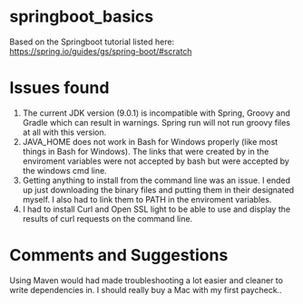 # springboot_basics
Based on the Springboot tutorial listed here: https://spring.io/guides/gs/spring-boot/#scratch


# Issues found 
1. The current JDK version (9.0.1) is incompatible with Spring, Groovy and Gradle which can result in warnings. Spring run will not run groovy files at all with this version.
2. JAVA_HOME does not work in Bash for Windows properly (like most things in Bash for Windows). The links that were created by in the enviroment variables were not accepted by bash but were accepted by the windows cmd line. 
3. Getting anything to install from the command line was an issue. I ended up just downloading the binary files and putting them in their designated myself. I also had to link them to PATH in the enviroment variables. 
4. I had to install Curl and Open SSL light to be able to use and display the results of curl requests on the command line. 


# Comments and Suggestions
Using Maven would had made troubleshooting a lot easier and cleaner to write dependencies in. 
I should really buy a Mac with my first paycheck..
